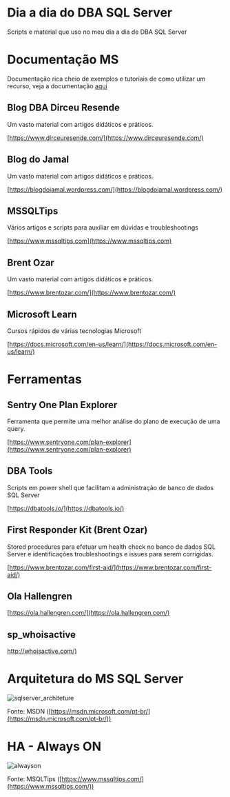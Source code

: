 # Dia a dia do DBA SQL Server

Scripts e material que uso no meu dia a dia de DBA SQL Server

# Documentação MS
Documentação rica cheio de exemplos e tutoriais de como utilizar um recurso, veja a documentação [aqui](https://docs.microsoft.com/pt-br/sql/?view=sql-server-2017)

## Blog DBA Dirceu Resende
Um vasto material com artigos didáticos e práticos.

[https://www.dirceuresende.com/](https://www.dirceuresende.com/)

## Blog do Jamal
Um vasto material com artigos didáticos e práticos.

[https://blogdojamal.wordpress.com/](https://blogdojamal.wordpress.com/)

## MSSQLTips
Vários artigos e scripts para auxiliar em dúvidas e troubleshootings

[https://www.mssqltips.com](https://www.mssqltips.com)

## Brent Ozar
Um vasto material com artigos didáticos e práticos.

[https://www.brentozar.com/](https://www.brentozar.com/)

## Microsoft Learn
Cursos rápidos de várias tecnologias Microsoft

[https://docs.microsoft.com/en-us/learn/](https://docs.microsoft.com/en-us/learn/)

# Ferramentas

## Sentry One Plan Explorer

Ferramenta que permite uma melhor análise do plano de execução de uma query.

[https://www.sentryone.com/plan-explorer](https://www.sentryone.com/plan-explorer)

## DBA Tools

Scripts em power shell que facilitam a administração de banco de dados SQL Server

[https://dbatools.io/](https://dbatools.io/)

## First Responder Kit (Brent Ozar)
Stored procedures para efetuar um health check no banco de dados SQL Server e identificações troubleshootings e issues para serem corrigidas.

[https://www.brentozar.com/first-aid/](https://www.brentozar.com/first-aid/)

## Ola Hallengren 

[https://ola.hallengren.com/](https://ola.hallengren.com/)

## sp_whoisactive

[http://whoisactive.com/)](http://whoisactive.com/)

# Arquitetura do MS SQL Server

![sqlserver_architeture](https://social.msdn.microsoft.com/Forums/getfile/127035)

Fonte: MSDN ([https://msdn.microsoft.com/pt-br/](https://msdn.microsoft.com/pt-br/))

# HA - Always ON

![alwayson](https://www.mssqltips.com/tipimages2/4717_Figure02.jpg)

Fonte: MSQLTips ([https://www.mssqltips.com/](https://www.mssqltips.com/))
